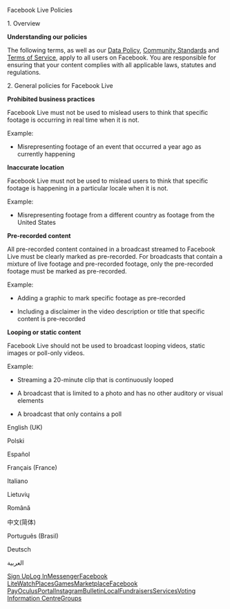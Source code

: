 Facebook Live Policies

1\. Overview

**Understanding our policies**

The following terms, as well as our [Data Policy](https://www.facebook.com/about/privacy/), [Community Standards](https://www.facebook.com/communitystandards/) and [Terms of Service](https://www.facebook.com/legal/terms), apply to all users on Facebook. You are responsible for ensuring that your content complies with all applicable laws, statutes and regulations.

2\. General policies for Facebook Live

**Prohibited business practices**

Facebook Live must not be used to mislead users to think that specific footage is occurring in real time when it is not.

Example:

*   Misrepresenting footage of an event that occurred a year ago as currently happening

**Inaccurate location**

Facebook Live must not be used to mislead users to think that specific footage is happening in a particular locale when it is not.

Example:

*   Misrepresenting footage from a different country as footage from the United States

**Pre-recorded content**

All pre-recorded content contained in a broadcast streamed to Facebook Live must be clearly marked as pre-recorded. For broadcasts that contain a mixture of live footage and pre-recorded footage, only the pre-recorded footage must be marked as pre-recorded.

Example:

*   Adding a graphic to mark specific footage as pre-recorded

*   Including a disclaimer in the video description or title that specific content is pre-recorded

**Looping or static content**

Facebook Live should not be used to broadcast looping videos, static images or poll-only videos.

Example:

*   Streaming a 20-minute clip that is continuously looped

*   A broadcast that is limited to a photo and has no other auditory or visual elements

*   A broadcast that only contains a poll

English (UK)

Polski

Español

Français (France)

Italiano

Lietuvių

Română

中文(简体)

Português (Brasil)

Deutsch

العربية

[Sign Up](https://www.facebook.com/reg/)[Log In](https://www.facebook.com/login/)[Messenger](https://l.facebook.com/l.php?u=https%3A%2F%2Fmessenger.com%2F&h=AT0PcMaxGFUK-TAUHkZt3VgJhq_3iRKQxLMWLT6TQOxCgGJSR86V3pvYjkXzyPIpHsV3WYc9AbXbIoiaOgLFPb5CiSn7wV30A9r5CPnT7eXjrmi5Sv0_6ZsA2J5Tj6wwyXClyXadTAif_QThaHIz6zAA3UPWvUgIaeFddg)[Facebook Lite](https://www.facebook.com/lite/)[Watch](https://en-gb.facebook.com/watch/)[Places](https://www.facebook.com/places/)[Games](https://www.facebook.com/games/)[Marketplace](https://www.facebook.com/marketplace/)[Facebook Pay](https://pay.facebook.com/)[Oculus](https://l.facebook.com/l.php?u=https%3A%2F%2Fwww.oculus.com%2F&h=AT0PcMaxGFUK-TAUHkZt3VgJhq_3iRKQxLMWLT6TQOxCgGJSR86V3pvYjkXzyPIpHsV3WYc9AbXbIoiaOgLFPb5CiSn7wV30A9r5CPnT7eXjrmi5Sv0_6ZsA2J5Tj6wwyXClyXadTAif_QThaHIz6zAA3UPWvUgIaeFddg)[Portal](https://portal.facebook.com/)[Instagram](https://l.facebook.com/l.php?u=https%3A%2F%2Fwww.instagram.com%2F&h=AT0PcMaxGFUK-TAUHkZt3VgJhq_3iRKQxLMWLT6TQOxCgGJSR86V3pvYjkXzyPIpHsV3WYc9AbXbIoiaOgLFPb5CiSn7wV30A9r5CPnT7eXjrmi5Sv0_6ZsA2J5Tj6wwyXClyXadTAif_QThaHIz6zAA3UPWvUgIaeFddg)[Bulletin](https://www.bulletin.com/)[Local](https://www.facebook.com/local/lists/245019872666104/)[Fundraisers](https://www.facebook.com/fundraisers/)[Services](https://www.facebook.com/biz/directory/)[Voting Information Centre](https://www.facebook.com/votinginformationcenter/?entry_point=c2l0ZQ%3D%3D)[Groups](https://www.facebook.com/groups/explore/)
